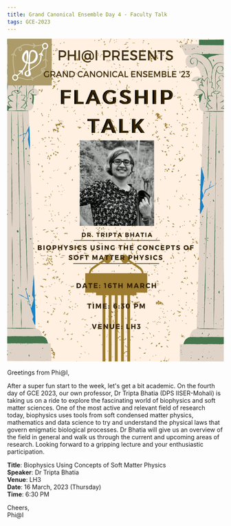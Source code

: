 ```yaml
---
title: Grand Canonical Ensemble Day 4 - Faculty Talk
tags: GCE-2023
---
```


<p align="center">
<img src="/posters/Faculty%20Talk.png" alt="Faculty Talk" height="750">
</p>

Greetings from Phi@I,

After a super fun start to the week, let's get a bit academic. On the fourth day of GCE 2023, our own professor, Dr Tripta Bhatia (DPS IISER-Mohali) is taking us on a ride to explore the fascinating world of biophysics and soft matter sciences. <!--more--> One of the most active and relevant field of research today, biophysics uses tools from soft condensed matter physics, mathematics and data science to try and understand the physical laws that govern enigmatic biological processes. Dr Bhatia will give us an overview of the field in general and walk us through the current and upcoming areas of research. Looking forward to a gripping lecture and your enthusiastic participation.

**Title**: Biophysics Using Concepts of Soft Matter Physics <br>
**Speaker**: Dr Tripta Bhatia <br>
**Venue**: LH3 <br>
**Date**: 16 March, 2023 (Thursday) <br>
**Time**: 6:30 PM <br>

Cheers, <br>
Phi@I <br>